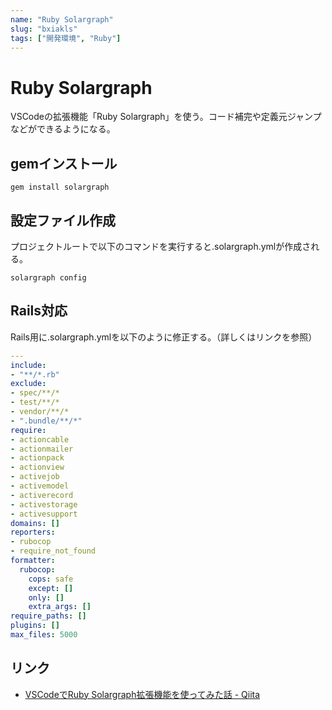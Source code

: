 ```yaml
---
name: "Ruby Solargraph"
slug: "bxiakls"
tags: ["開発環境", "Ruby"]
---
```


# Ruby Solargraph

VSCodeの拡張機能「Ruby Solargraph」を使う。コード補完や定義元ジャンプなどができるようになる。

## gemインストール

```
gem install solargraph
```

## 設定ファイル作成

プロジェクトルートで以下のコマンドを実行すると.solargraph.ymlが作成される。

```
solargraph config
```

## Rails対応

Rails用に.solargraph.ymlを以下のように修正する。（詳しくはリンクを参照）

```yaml
---
include:
- "**/*.rb"
exclude:
- spec/**/*
- test/**/*
- vendor/**/*
- ".bundle/**/*"
require:
- actioncable
- actionmailer
- actionpack
- actionview
- activejob
- activemodel
- activerecord
- activestorage
- activesupport
domains: []
reporters:
- rubocop
- require_not_found
formatter:
  rubocop:
    cops: safe
    except: []
    only: []
    extra_args: []
require_paths: []
plugins: []
max_files: 5000
```

## リンク

- [VSCodeでRuby Solargraph拡張機能を使ってみた話 - Qiita](https://qiita.com/hideki0145/items/d6a18095f95d57eebe96)